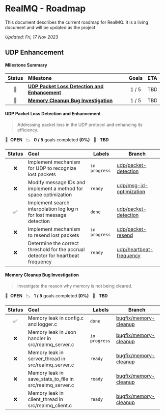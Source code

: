 # RealMQ - Roadmap

This document describes the current roadmap for RealMQ. It is a living document and will be updated as the project

*Updated: Fri, 17 Nov 2023*

## UDP Enhancement

#### Milestone Summary

| Status | Milestone                                                                                   | Goals | ETA |
|:------:|:--------------------------------------------------------------------------------------------|:-----:|:---:|
|   🚀   | **[UDP Packet Loss Detection and Enhancement](#udp-packet-loss-detection-and-enhancement)** | 1 / 5 | TBD |
|   🚀   | **[Memory Cleanup Bug Investigation](#memory-cleanup-bug-investigation)**                   | 1 / 5 | TBD |

#### UDP Packet Loss Detection and Enhancement

> Addressing packet loss in the UDP protocol and enhancing its efficiency.

🚀 &nbsp;**OPEN** &nbsp;&nbsp;📉 &nbsp;&nbsp;**0 / 5** goals completed **(0%)** &nbsp;&nbsp;📅 &nbsp;&nbsp;**TBD**

| Status | Goal                                                                             | Labels        | Branch                                |
|:------:|:---------------------------------------------------------------------------------|---------------|---------------------------------------|
|   ❌    | Implement mechanism for UDP to recognize lost packets                            | `in progress` | <a href=#>udp/packet-detection</a>    |
|   ❌    | Modify message IDs and implement a method for space optimization                 | `ready`       | <a href=#>udp/msg-id-optimization</a> |
|   ✅    | Implement search interpolation log log n for lost message detection              | `done`        | <a href=#>udp/packet-detection</a>    |
|   ❌    | Implement mechanism to resend lost packets                                       | `in progress` | <a href=#>udp/packet-resend</a>       |
|   ❌    | Determine the correct threshold for the accrual detector for heartbeat frequency | `ready`       | <a href=#>udp/heartbeat-frequency</a> |

#### Memory Cleanup Bug Investigation

> Investigate the reason why memory is not being cleared.

🚀 &nbsp;**OPEN** &nbsp;&nbsp;📉 &nbsp;&nbsp;**1 / 5** goals completed **(0%)** &nbsp;&nbsp;📅 &nbsp;&nbsp;**TBD**

| Status | Goal                                                     | Labels        | Branch                              |
|:------:|:---------------------------------------------------------|---------------|-------------------------------------|
|   ✅    | Memory leak in config.c and logger.c                     | `done`        | <a href=#>bugfix/memory-cleanup</a> |
|   ❌    | Memory leak in Json handler in src/realmq_server.c       | `in progress` | <a href=#>bugfix/memory-cleanup</a> |
|   ❌    | Memory leak in server_thread in src/realmq_server.c      | `ready`       | <a href=#>bugfix/memory-cleanup</a> |
|   ❌    | Memory leak in save_stats_to_file in src/realmq_server.c | `ready`       | <a href=#>bugfix/memory-cleanup</a> |
|   ❌    | Memory leak in client_thread in src/realmq_client.c      | `ready`       | <a href=#>bugfix/memory-cleanup</a> |
